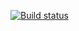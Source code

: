 [![Build status](https://ci.appveyor.com/api/projects/status/r9dk7ves3g5mou5q?svg=true)](https://ci.appveyor.com/project/Nataliya2020/ra-thunk-api-redux-front)

